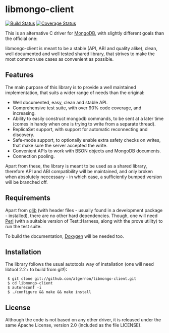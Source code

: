 libmongo-client
===============

[![Build Status](https://travis-ci.org/algernon/libmongo-client.png?branch=master)](https://travis-ci.org/algernon/libmongo-client)
[![Coverage Status](https://coveralls.io/repos/algernon/libmongo-client/badge.png?branch=master)](https://coveralls.io/r/algernon/libmongo-client?branch=master)

This is an alternative C driver for [MongoDB][mongodb], with slightly
different goals than the official one:

libmongo-client is meant to be a stable (API, ABI and quality alike),
clean, well documented and well tested shared library, that strives to
make the most common use cases as convenient as possible.

Features
--------

The main purpose of this library is to provide a well maintained
implementation, that suits a wider range of needs than the original:

* Well documented, easy, clean and stable API.
* Comprehensive test suite, with over 90% code coverage, and
  increasing.
* Ability to easily construct mongodb commands, to be sent at a later
  time (comes in handy when one is trying to write from a separate
  thread).
* ReplicaSet support, with support for automatic reconnecting and
  discovery.
* Safe-mode support, to optionally enable extra safety checks on
  writes, that make sure the server accepted the write.
* Convenient APIs to work with BSON objects and MongoDB documents.
* Connection pooling.

Apart from these, the library is meant to be used as a shared library,
therefore API and ABI compatibility will be maintained, and only
broken when absolutely neccessary - in which case, a sufficiently
bumped version will be branched off.

Requirements
------------

Apart from [glib][glib] (with header files - usually found in a
development package - installed), there are no other hard
dependencies. Though, one will need [Perl][perl] (with a suitable
version of Test::Harness, along with the prove utility) to run the
test suite.

To build the documentation, [Doxygen][doxygen] will be needed too.

Installation
------------

The library follows the usual autotools way of installation (one will
need libtool 2.2+ to build from git!):

     $ git clone git://github.com/algernon/libmongo-client.git
     $ cd libmongo-client
     $ autoreconf -i
     $ ./configure && make && make install

License
-------

Although the code is not based on any other driver, it is released
under the same Apache License, version 2.0 (included as the file
LICENSE).

 [mongodb]: http://www.mongodb.org/
 [glib]: http://developer.gnome.org/glib/
 [perl]: http://www.perl.org/
 [doxygen]: http://www.stack.nl/~dimitri/doxygen/

